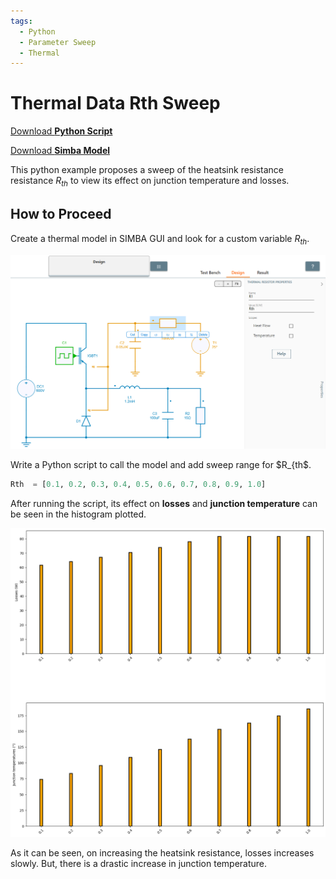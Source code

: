 ```yaml
---
tags:
  - Python
  - Parameter Sweep
  - Thermal
---
```


# Thermal Data Rth Sweep

[Download **Python Script**](heatsink_resistance_sweep.py)

[Download **Simba Model**](thermal_buck_Rth_4pythonexp.jsimba)

This python example proposes a sweep of the heatsink resistance resistance $R_{th}$ to view its effect on junction temperature and losses.


## How to Proceed
Create a thermal model in SIMBA GUI and look for a custom variable $R_{th}$.

![Gui for Rth](fig/GUI_for_Rth.png)


Write a Python script to call the model and add sweep range for $R_{th$.

```py
Rth  = [0.1, 0.2, 0.3, 0.4, 0.5, 0.6, 0.7, 0.8, 0.9, 1.0]
```

After running the script, its effect on **losses** and **junction temperature** can be seen in the histogram plotted.

![results](fig/output.png)

As it can be seen, on increasing the heatsink resistance, losses increases slowly. But, there is a drastic increase in junction temperature.
